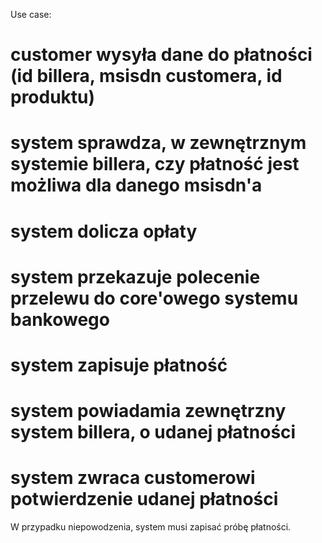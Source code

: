 Use case:
# customer wysyła dane do płatności (id billera, msisdn customera, id produktu)
# system sprawdza, w zewnętrznym systemie billera, czy płatność jest możliwa dla danego msisdn'a
# system dolicza opłaty
# system przekazuje polecenie przelewu do core'owego systemu bankowego
# system zapisuje płatność
# system powiadamia zewnętrzny system billera, o udanej płatności
# system zwraca customerowi potwierdzenie udanej płatności

W przypadku niepowodzenia, system musi zapisać próbę płatności.